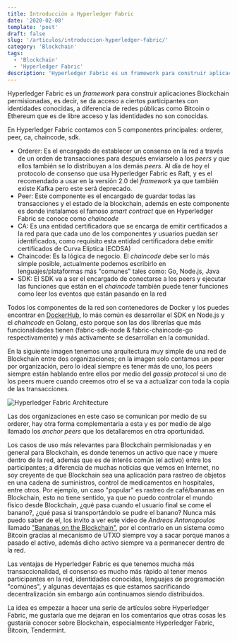 ```yaml
---
title: Introducción a Hyperledger Fabric
date: '2020-02-08'
template: 'post'
draft: false
slug: '/articulos/introduccion-hyperledger-fabric/'
category: 'Blockchain'
tags:
  - 'Blockchain'
  - 'Hyperledger Fabric'
description: 'Hyperledger Fabric es un framework para construir aplicaciones Blockchain de tipo permisionadas.'
---
```


Hyperledger Fabric es un _framework_ para construir aplicaciones Blockchain permisionadas, es decir, se da acceso a ciertos participantes con identidades conocidas, a diferencia de redes públicas como Bitcoin o Ethereum que es de libre acceso y las identidades no son conocidas.

En Hyperledger Fabric contamos con 5 componentes principales: orderer, peer, ca, chaincode, sdk.

- Orderer: Es el encargado de establecer un consenso en la red a través de un orden de transacciones para después enviarselo a los _peers_ y que ellos también se lo distribuyan a los demás _peers_. Al día de hoy el protocolo de consenso que usa Hyperledger Fabric es Raft, y es el recomendado a usar en la versión 2.0 del _framework_ ya que también existe Kafka pero este será deprecado.
- Peer: Este componente es el encargado de guardar todas las transacciones y el estado de la blockchain, además en este componente es donde instalamos el famoso _smart contract_ que en Hyperledger Fabric se conoce como _chaincode_
- CA: Es una entidad certificadora que se encarga de emitir certificados a la red para que cada uno de los componentes y usuarios puedan ser identificados, como requisito esta entidad certificadora debe emitir certificados de Curva Elíptica (ECDSA)
- Chaincode: Es la lógica de negocio. El _chaincode_ debe ser lo más simple posible, actualmente podemos escribirlo en lenguajes/plataformas más "comunes" tales como: Go, Node.js, Java
- SDK: El SDK va a ser el encargado de conectarse a los peers y ejecutar las funciones que están en el _chaincode_ también puede tener funciones como leer los eventos que están pasando en la red

Todos los componentes de la red son contenedores de Docker y los puedes encontrar en [DockerHub](https://hub.docker.com/u/hyperledger), lo más común es desarrollar el SDK en Node.js y el _chaincode_ en Golang, esto porque son las dos librerías que más funcionalidades tienen (fabric-sdk-node & fabric-chaincode-go respectivamente) y más activamente se desarrollan en la comunidad.

En la siguiente imagen tenemos una arquitectura muy simple de una red de Blockchain entre dos organizaciones; en la imagen solo contamos un peer por organización, pero lo ideal siempre es tener más de uno, los peers siempre están hablando entre ellos por medio del _gossip protocol_ si uno de los peers muere cuando creemos otro el se va a actualizar con toda la copia de las transacciones.

![Hyperledger Fabric Architecture](https://user-images.githubusercontent.com/8335556/74089509-c844d180-4a6f-11ea-87e4-4f4eabe61c27.png)

Las dos organizaciones en este caso se comunican por medio de su orderer, hay otra forma complementaria a esta y es por medio de algo llamado los _anchor peers_ que los detallaremos en otra oportunidad.

Los casos de uso más relevantes para Blockchain permisionadas y en general para Blockchain, es donde tenemos un activo que nace y muere dentro de la red, además que es de interés común (el activo) entre los participantes; a diferencia de muchas noticias que vemos en Internet, no soy creyente de que Blockchain sea una aplicación para rastreo de objetos en una cadena de suministros, control de medicamentos en hospitales, entre otros. Por ejemplo, un caso "popular" es rastreo de café/bananas en Blockchain, esto no tiene sentido, ya que no puedo controlar el mundo físico desde Blockchain, ¿qué pasa cuando el usuario final se come el banano?, ¿qué pasa si transportándolo se pudre el banano? Nunca más puedo saber de el, los invito a ver este video de _Andreas Antonopoulos_ llamado ["Bananas on the Blockchain"](https://www.youtube.com/watch?v=H_kyYrbBY1I), por el contrario en un sistema como Bitcoin gracias al mecanismo de UTXO siempre voy a sacar porque manos a pasado el activo, además dicho activo siempre va a permanecer dentro de la red.

Las ventajas de Hyperledger Fabric es que tenemos mucha más transaccionalidad, el consenso es mucho más rápido al tener menos participantes en la red, identidades conocidas, lenguajes de programación "comúnes", y algunas deventajas es que estamos sacrificando decentralización sin embargo aún continuamos siendo distribuidos.

La idea es empezar a hacer una serie de artículos sobre Hyperledger Fabric, me gustaría que me dejaran en los comentarios que otras cosas les gustaría conocer sobre Blockchain, especialmente Hyperledger Fabric, Bitcoin, Tendermint.
